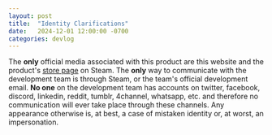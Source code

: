 ```yaml
---
layout: post
title:  "Identity Clarifications"
date:   2024-12-01 12:00:00 -0700
categories: devlog
---
```


The **only** official media associated with this product are this website and the product's [store page](https://store.steampowered.com/app/3299900) on Steam. The **only** way to communicate with the development team is through Steam, or the team's official development email. **No one** on the development team has accounts on twitter, facebook, discord, linkedin, reddit, tumblr, 4channel, whatsapp, etc. and therefore no communication will ever take place through these channels. Any appearance otherwise is, at best, a case of mistaken identity or, at worst, an impersonation.